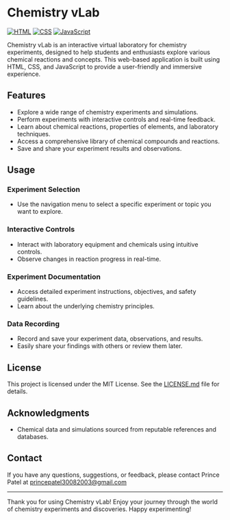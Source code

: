 # Chemistry vLab

[![HTML](https://img.shields.io/badge/HTML-%E2%9A%99%EF%B8%8F-orange)](https://developer.mozilla.org/en-US/docs/Web/HTML)
[![CSS](https://img.shields.io/badge/CSS-%F0%9F%8E%A8-blue)](https://developer.mozilla.org/en-US/docs/Web/CSS)
[![JavaScript](https://img.shields.io/badge/JavaScript-%F0%9F%9A%80-yellow)](https://developer.mozilla.org/en-US/docs/Web/JavaScript)

Chemistry vLab is an interactive virtual laboratory for chemistry experiments, designed to help students and enthusiasts explore various chemical reactions and concepts. This web-based application is built using HTML, CSS, and JavaScript to provide a user-friendly and immersive experience.

## Features

- Explore a wide range of chemistry experiments and simulations.
- Perform experiments with interactive controls and real-time feedback.
- Learn about chemical reactions, properties of elements, and laboratory techniques.
- Access a comprehensive library of chemical compounds and reactions.
- Save and share your experiment results and observations.

## Usage

### Experiment Selection

- Use the navigation menu to select a specific experiment or topic you want to explore.

### Interactive Controls

- Interact with laboratory equipment and chemicals using intuitive controls.
- Observe changes in reaction progress in real-time.

### Experiment Documentation

- Access detailed experiment instructions, objectives, and safety guidelines.
- Learn about the underlying chemistry principles.

### Data Recording

- Record and save your experiment data, observations, and results.
- Easily share your findings with others or review them later.

## License

This project is licensed under the MIT License. See the [LICENSE.md](LICENSE.md) file for details.

## Acknowledgments

- Chemical data and simulations sourced from reputable references and databases.

## Contact

If you have any questions, suggestions, or feedback, please contact Prince Patel at princepatel30082003@gmail.com

---

Thank you for using Chemistry vLab! Enjoy your journey through the world of chemistry experiments and discoveries. Happy experimenting!
